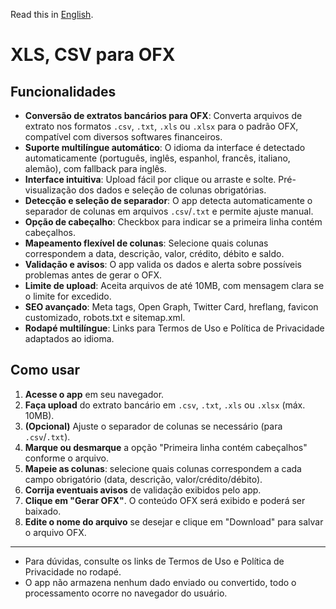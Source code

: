 Read this in [English](README.md).

# XLS, CSV para OFX

## Funcionalidades

- **Conversão de extratos bancários para OFX**: Converta arquivos de extrato nos formatos `.csv`, `.txt`, `.xls` ou `.xlsx` para o padrão OFX, compatível com diversos softwares financeiros.
- **Suporte multilíngue automático**: O idioma da interface é detectado automaticamente (português, inglês, espanhol, francês, italiano, alemão), com fallback para inglês.
- **Interface intuitiva**: Upload fácil por clique ou arraste e solte. Pré-visualização dos dados e seleção de colunas obrigatórias.
- **Detecção e seleção de separador**: O app detecta automaticamente o separador de colunas em arquivos `.csv`/`.txt` e permite ajuste manual.
- **Opção de cabeçalho**: Checkbox para indicar se a primeira linha contém cabeçalhos.
- **Mapeamento flexível de colunas**: Selecione quais colunas correspondem a data, descrição, valor, crédito, débito e saldo.
- **Validação e avisos**: O app valida os dados e alerta sobre possíveis problemas antes de gerar o OFX.
- **Limite de upload**: Aceita arquivos de até 10MB, com mensagem clara se o limite for excedido.
- **SEO avançado**: Meta tags, Open Graph, Twitter Card, hreflang, favicon customizado, robots.txt e sitemap.xml.
- **Rodapé multilíngue**: Links para Termos de Uso e Política de Privacidade adaptados ao idioma.

## Como usar

1. **Acesse o app** em seu navegador.
2. **Faça upload** do extrato bancário em `.csv`, `.txt`, `.xls` ou `.xlsx` (máx. 10MB).
3. **(Opcional)** Ajuste o separador de colunas se necessário (para `.csv`/`.txt`).
4. **Marque ou desmarque** a opção "Primeira linha contém cabeçalhos" conforme o arquivo.
5. **Mapeie as colunas**: selecione quais colunas correspondem a cada campo obrigatório (data, descrição, valor/crédito/débito).
6. **Corrija eventuais avisos** de validação exibidos pelo app.
7. **Clique em "Gerar OFX"**. O conteúdo OFX será exibido e poderá ser baixado.
8. **Edite o nome do arquivo** se desejar e clique em "Download" para salvar o arquivo OFX.

---

- Para dúvidas, consulte os links de Termos de Uso e Política de Privacidade no rodapé.
- O app não armazena nenhum dado enviado ou convertido, todo o processamento ocorre no navegador do usuário.
